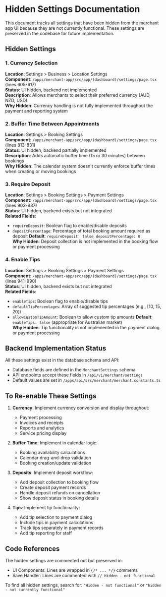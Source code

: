 # Hidden Settings Documentation

This document tracks all settings that have been hidden from the merchant app UI because they are not currently functional. These settings are preserved in the codebase for future implementation.

## Hidden Settings

### 1. Currency Selection
**Location**: Settings > Business > Location Settings  
**Component**: `/apps/merchant-app/src/app/(dashboard)/settings/page.tsx` (lines 605-617)  
**Status**: UI hidden, backend not implemented  
**Description**: Allows merchants to select their preferred currency (AUD, NZD, USD)  
**Why Hidden**: Currency handling is not fully implemented throughout the payment and reporting system

### 2. Buffer Time Between Appointments
**Location**: Settings > Booking Settings  
**Component**: `/apps/merchant-app/src/app/(dashboard)/settings/page.tsx` (lines 813-831)  
**Status**: UI hidden, backend partially implemented  
**Description**: Adds automatic buffer time (15 or 30 minutes) between bookings  
**Why Hidden**: The calendar system doesn't currently enforce buffer times when creating or moving bookings

### 3. Require Deposit
**Location**: Settings > Booking Settings > Payment Settings  
**Component**: `/apps/merchant-app/src/app/(dashboard)/settings/page.tsx` (lines 903-937)  
**Status**: UI hidden, backend exists but not integrated  
**Related Fields**:
- `requireDeposit`: Boolean flag to enable/disable deposits
- `depositPercentage`: Percentage of total booking amount required as deposit
**Default**: `requireDeposit: false`, `depositPercentage: 0`  
**Why Hidden**: Deposit collection is not implemented in the booking flow or payment processing

### 4. Enable Tips
**Location**: Settings > Booking Settings > Payment Settings  
**Component**: `/apps/merchant-app/src/app/(dashboard)/settings/page.tsx` (lines 941-990)  
**Status**: UI hidden, backend exists but not integrated  
**Related Fields**:
- `enableTips`: Boolean flag to enable/disable tips
- `defaultTipPercentages`: Array of suggested tip percentages (e.g., [10, 15, 20])
- `allowCustomTipAmount`: Boolean to allow custom tip amounts
**Default**: `enableTips: false` (appropriate for Australian market)  
**Why Hidden**: Tip functionality is not implemented in the payment dialog or payment processing

## Backend Implementation Status

All these settings exist in the database schema and API:
- Database fields are defined in the `MerchantSettings` schema
- API endpoints accept these fields in `/api/v1/merchant/settings`
- Default values are set in `/apps/api/src/merchant/merchant.constants.ts`

## To Re-enable These Settings

1. **Currency**: Implement currency conversion and display throughout:
   - Payment processing
   - Invoices and receipts
   - Reports and analytics
   - Service pricing display

2. **Buffer Time**: Implement in calendar logic:
   - Booking availability calculations
   - Calendar drag-and-drop validation
   - Booking creation/update validation

3. **Deposits**: Implement deposit workflow:
   - Add deposit collection to booking flow
   - Create deposit payment records
   - Handle deposit refunds on cancellation
   - Show deposit status in booking details

4. **Tips**: Implement tip functionality:
   - Add tip selection to payment dialog
   - Include tips in payment calculations
   - Track tips separately in payment records
   - Add tip reporting for staff

## Code References

The hidden settings are commented out but preserved in:
- UI Components: Lines are wrapped in `{/* ... */}` comments
- Save Handler: Lines are commented with `// Hidden - not functional`

To find all hidden settings, search for: `"Hidden - not functional"` or `"hidden - not currently functional"`